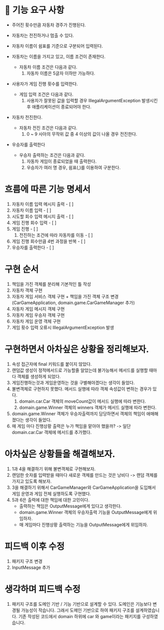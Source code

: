 # 🚀 기능 요구 사항

- 주어진 횟수만큼 자동차 경주가 진행된다.

- 자동차는 전진하거나 멈출 수 있다.

- 자동차 이름이 쉼표를 기준으로 구분되어 입력된다.

- 자동차는 이름을 가지고 있고, 이름 조건이 존재한다.
  - 자동차 이름 조건은 다음과 같다.
    1. 자동차 이름은 5글자 이하만 가능하다.

- 사용자가 게임 진행 횟수를 입력한다.
  - 게임 입력 조건은 다음과 같다.
    1. 사용자가 잘못된 값을 입력할 경우 IllegalArgumentException 발생시킨 후 애플리케이션이 종료되어야 한다.

- 자동차 전진한다.
  - 자동차 전진 조건은 다음과 같다.
    1. 0 ~ 9 사아의 무작위 값 중 4 이상의 값이 나올 경우 전진한다.

- 우승자를 출력한다
  - 우승자 출력하는 조건은 다음과 같다.
    1. 자동차 게임이 종료되었을 때 출력한다.
    2. 우승자가 여러 명 경우, 쉼표(,)를 이용하여 구분한다.

# 흐름에 따른 기능 명세서
1. 자동차 이름 입력 메시지 출력 - [ ]
2. 자동차 이름 입력 - [ ]
3. 시도할 회수 입력 메시지 출력 - [ ]
4. 게임 진행 회수 입력 - [ ]
5. 게임 진행 - [ ]
   1. 전진하는 조건에 따라 자동차를 이동 - [ ]
6. 게임 진행 회수만큼 4번 과정을 반복 - [ ]
7. 우승자를 출력한다 - [ ]

# 구현 순서
1. 책임을 가진 객체를 분리해 기본적인 틀 작성
2. 자동차 객체 구현
3. 자동차 게임 서비스 객체 구현 + 책임을 가진 객체 구조 변경(CarGameApplication, domain.game.CarGameManager 추가)
4. 자동차 게임 메시지 객체 구현
5. 자동차 게임 우승자 객체 구현
6. 자동차 게임 운영 객체 구현
7. 게임 횟수 입력 오류시 IllegalArgumentException 발생


# 구현하면서 아차싶은 상황을 정리해보자.
1. 속성 접근자에 final 키워드를 붙이지 않았다.
2. 랜덤값 생성이 정적메서드로 가능할줄 알았는데 불가능해서 메서드를 실행할 때마다 객체를 생성하게 되었다.
3. 게임진행하는것과 게임운영하는 것을 구별해야겠다는 생각이 들었다.
4. 불변객체로 구현하지 못했다. 메서드 실행에 따라 객체 속성값이 변하는 경우가 있다.
   1. domain.car.Car 객체의 moveCount값이 메서드 실행에 따라 변한다.
   2. domain.game.Winner 객체의 winners 객체가 메서드 실행에 따라 변한다.
5. domain.game.Winner 객체가 우승자출력까지 담당하면서 객체의 책임이 애매해졌다는 생각이 들었다.
6. 매 게임 마다 진행상황 출력은 누가 책임을 맡아야 했을까? -> 일단 domain.car.Car 객체에 메서드를 추가했다.

# 아차싶은 상황들을 해결해보자.
1. 1과 4을 해결하기 위해 불변객체로 구현해보자.
2. 랜덤한 숫자를 입력받을 때마다 새로운 객체를 만드는 것은 낭비다 -> 랜덤 객체를 가지고 있도록 해보자.
3. 3을 해결하기 위해서 CarGameManager와 CarGameApplication을 도입해서 게임 운영과 게임 전체 실행하도록 구현했다.
4. 5과 6은 출력에 대한 책임에 대한 고민이다. 
   - 출력하는 책임은 OutputMessage에게 있다고 생각한다.
   - domain.game.Winner 객체의 우승자출력 기능을 OutputMessage에게 위임하자.
   - 매 게임마다 진행상황 출력하는 기능을 OutputMessage에게 위임하자.

    
# 피드백 이후 수정
1. 패키지 구조 변경
2. InputMessage 추가


# 생각하며 피드백 수정
1. 패키지 구조를 도메인 기반 / 기능 기반으로 설계할 수 있다.
도메인은 기능보다 변경될 가능성이 작습니다. 그래서 도메인 기반으로 하여 패키지 구조를 설계하였습니다.
기존 작성된 코드에서 domain 하위에 car 와 game이라는 패키지를 구성하였습니다.